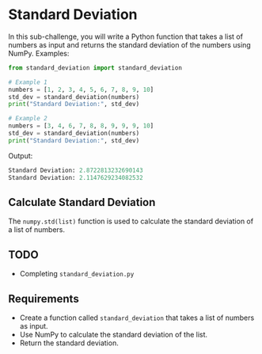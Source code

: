 # Standard Deviation

In this sub-challenge, you will write a Python function that takes a list of numbers as input and returns the standard deviation of the numbers using NumPy.
Examples:

```python
from standard_deviation import standard_deviation

# Example 1
numbers = [1, 2, 3, 4, 5, 6, 7, 8, 9, 10]
std_dev = standard_deviation(numbers)
print("Standard Deviation:", std_dev)

# Example 2
numbers = [3, 4, 6, 7, 8, 8, 9, 9, 9, 10]
std_dev = standard_deviation(numbers)
print("Standard Deviation:", std_dev)
```

Output:

```python
Standard Deviation: 2.8722813232690143
Standard Deviation: 2.1147629234082532
```

## Calculate Standard Deviation

The `numpy.std(list)` function is used to calculate the standard deviation of a list of numbers.

## TODO

- Completing `standard_deviation.py`

## Requirements

- Create a function called `standard_deviation` that takes a list of numbers as input.
- Use NumPy to calculate the standard deviation of the list.
- Return the standard deviation.
